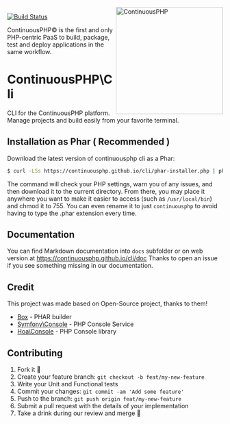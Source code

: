 <a href="http://continuous.lu">
  <img src="https://app.continuousphp.com/assets/logos/continuousphp.svg" alt="ContinuousPHP" width="250px" align="right"/>
</a>

<p align="left">
  <a href="https://continuousphp.com/git-hub/continuousphp/cli"><img alt="Build Status" src="https://status.continuousphp.com/git-hub/continuousphp/cli?token=8eb1b41e-343a-41b5-b68f-179fb1ce1ffe&branch=master" /></a>
</p>

<p align="left">
    ContinuousPHP© is the first and only PHP-centric PaaS to build, package, test and deploy applications in the same workflow.
</p>

# ContinuousPHP\Cli

CLI for the ContinuousPHP platform. Manage projects and build easily from your favorite terminal.

## Installation as Phar ( Recommended )

Download the latest version of continuousphp cli as a Phar:

```sh
$ curl -LSs https://continuousphp.github.io/cli/phar-installer.php | php
```

The command will check your PHP settings, warn you of any issues, and then download it to the current directory.
From there, you may place it anywhere you want to make it easier to access (such as `/usr/local/bin`) and chmod it to 755.
You can even rename it to just `continuousphp` to avoid having to type the .phar extension every time.

## Documentation

You can find Markdown documentation into `docs` subfolder or on web version at https://continuousphp.github.io/cli/doc
Thanks to open an issue if you see something missing in our documentation.

## Credit

This project was made based on Open-Source project, thanks to them!

 * [Box](https://github.com/box-project/box2) - PHAR builder
 * [Symfony\Console](https://github.com/symfony/console) - PHP Console Service
 * [Hoa\Console](https://github.com/hoaproject/Console) - PHP Console library

## Contributing

1. Fork it :clap:
2. Create your feature branch: `git checkout -b feat/my-new-feature`
3. Write your Unit and Functional tests
4. Commit your changes: `git commit -am 'Add some feature'`
5. Push to the branch: `git push origin feat/my-new-feature`
6. Submit a pull request with the details of your implementation
7. Take a drink during our review and merge :beers:


